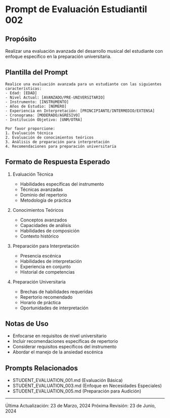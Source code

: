 # Prompt de Evaluación Estudiantil 002

## Propósito
Realizar una evaluación avanzada del desarrollo musical del estudiante con enfoque específico en la preparación universitaria.

## Plantilla del Prompt
```
Realice una evaluación avanzada para un estudiante con las siguientes características:
- Edad: [EDAD]
- Nivel Actual: [AVANZADO/PRE-UNIVERSITARIO]
- Instrumento: [INSTRUMENTO]
- Años de Estudio: [NÚMERO]
- Experiencia en Interpretación: [PRINCIPIANTE/INTERMEDIO/EXTENSA]
- Cronograma: [MODERADO/AGRESIVO]
- Institución Objetivo: [UNM/OTRA]

Por favor proporcione:
1. Evaluación técnica
2. Evaluación de conocimientos teóricos
3. Análisis de preparación para interpretación
4. Recomendaciones para preparación universitaria
```

## Formato de Respuesta Esperado
1. Evaluación Técnica
   - Habilidades específicas del instrumento
   - Técnicas avanzadas
   - Dominio del repertorio
   - Metodología de práctica

2. Conocimientos Teóricos
   - Conceptos avanzados
   - Capacidades de análisis
   - Habilidades de composición
   - Contexto histórico

3. Preparación para Interpretación
   - Presencia escénica
   - Habilidades de interpretación
   - Experiencia en conjunto
   - Historial de competencias

4. Preparación Universitaria
   - Brechas de habilidades requeridas
   - Repertorio recomendado
   - Horario de práctica
   - Oportunidades de interpretación

## Notas de Uso
- Enfocarse en requisitos de nivel universitario
- Incluir recomendaciones específicas de repertorio
- Considerar requisitos específicos del instrumento
- Abordar el manejo de la ansiedad escénica

## Prompts Relacionados
- STUDENT_EVALUATION_001.md (Evaluación Básica)
- STUDENT_EVALUATION_003.md (Enfoque en Necesidades Especiales)
- STUDENT_EVALUATION_005.md (Preparación para Audición)

---
Última Actualización: 23 de Marzo, 2024
Próxima Revisión: 23 de Junio, 2024 